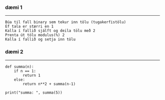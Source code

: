 ### dæmi 1
_______________________

```
Búa til fall binary sem tekur inn tölu (tugakerfistölu)
Ef tala er stærri en 1
Kalla í fallið sjálft og deila tölu með 2
Prenta út tölu modulus(%) 2
Kalla í fallið og setja inn tölu
```

### dæmi 2
_________________________
```
def summa(n):
    if n == 1:
        return 1
    else:
        return n**2 + summa(n-1)

print("summa: ", summa(5))
```
